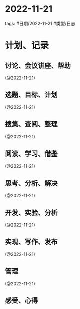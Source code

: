 

# 2022-11-21


tags: #日期/2022-11-21 #类型/日志 


# 计划、记录

## 讨论、会议讲座、帮助

(@2022-11-21)



## 选题、目标、计划

(@2022-11-21)



## 搜集、查阅、整理

(@2022-11-21)



## 阅读、学习、借鉴

(@2022-11-21)



## 思考、分析、解决

(@2022-11-21)



## 开发、实验、分析

(@2022-11-21)



## 实现、写作、发布

(@2022-11-21)





## 管理

(@2022-11-21)



## 感受、心得



